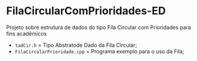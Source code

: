 # FilaCircularComPrioridades-ED
Projeto sobre estrutura de dados do tipo Fila Circular com Prioridades para fins acadêmicos

- `tadCir.h` = Tipo Abstratode Dado da Fila Circular;
- `FilaCircularPrioridade.cpp` = Programa exemplo para o uso da Fila;
